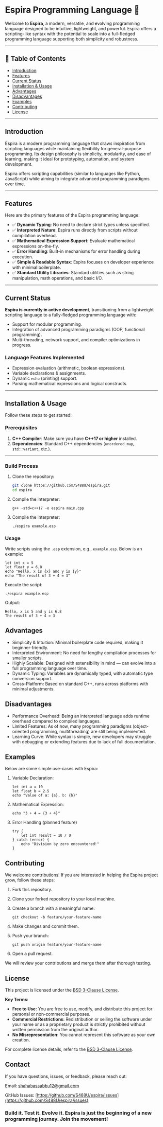 # Espira Programming Language 🚀

Welcome to **Espira**, a modern, versatile, and evolving programming language designed to be intuitive, lightweight, and powerful. Espira offers a scripting-like syntax with the potential to scale into a full-fledged programming language supporting both simplicity and robustness.

---

## 📜 Table of Contents

- [Introduction](#introduction)
- [Features](#features)
- [Current Status](#current-status)
- [Installation & Usage](#installation--usage)
- [Advantages](#advantages)
- [Disadvantages](#disadvantages)
- [Examples](#examples)
- [Contributing](#contributing)
- [License](#license)

---

## Introduction

Espira is a modern programming language that draws inspiration from scripting languages while maintaining flexibility for general-purpose programming. Its design philosophy is simplicity, modularity, and ease of learning, making it ideal for prototyping, automation, and system development.

Espira offers scripting capabilities (similar to languages like Python, JavaScript) while aiming to integrate advanced programming paradigms over time.

---

## Features

Here are the primary features of the Espira programming language:

- ✅ **Dynamic Typing**: No need to declare strict types unless specified.
- ✅ **Interpreted Nature**: Espira runs directly from scripts without compilation overhead.
- ✅ **Mathematical Expression Support**: Evaluate mathematical expressions on-the-fly.
- ✅ **Error Handling**: Built-in mechanisms for error handling during execution.
- ✅ **Simple & Readable Syntax**: Espira focuses on developer experience with minimal boilerplate.
- ✅ **Standard Utility Libraries**: Standard utilities such as string manipulation, math operations, and basic I/O.

---

## Current Status

**Espira is currently in active development**, transitioning from a lightweight scripting language to a fully-fledged programming language with:
- Support for modular programming.
- Integration of advanced programming paradigms (OOP, functional programming).
- Multi-threading, network support, and compiler optimizations in progress.

### Language Features Implemented
- Expression evaluation (arithmetic, boolean expressions).
- Variable declarations & assignments.
- Dynamic `echo` (printing) support.
- Parsing mathematical expressions and logical constructs.

---

## Installation & Usage

Follow these steps to get started:

### Prerequisites
1. **C++ Compiler**: Make sure you have **C++17 or higher** installed.
2. **Dependencies**: Standard C++ dependencies (`unordered_map`, `std::variant`, etc.).

---

### Build Process
1. Clone the repository:
   ```bash
   git clone https://github.com/S488U/espira.git
   cd espira
    ```
2. Compile the interpreter:
    ```
    g++ -std=c++17 -o espira main.cpp
    ```

3. Compile the interpreter:
    ```
    ./espira example.esp
    ```

### Usage

Write scripts using the `.esp` extension, e.g., `example.esp`. Below is an example:
```
let int x = 5
let float y = 6.8
echo "Hello, x is {x} and y is {y}"
echo "The result of 3 + 4 = 3"
```

Execute the script:
```
./espira example.esp
```

Output:
```
Hello, x is 5 and y is 6.8
The result of 3 + 4 = 3
```

## Advantages

- Simplicity & Intuition: Minimal boilerplate code required, making it beginner-friendly.
- Interpreted Environment: No need for lengthy compilation processes for smaller scripts.
- Highly Scalable: Designed with extensibility in mind — can evolve into a full programming language over time.
- Dynamic Typing: Variables are dynamically typed, with automatic type conversion support.
- Cross-Platform: Based on standard C++, runs across platforms with minimal adjustments.

## Disadvantages

- Performance Overhead: Being an interpreted language adds runtime overhead compared to compiled languages.
- Limited Features: As of now, many programming paradigms (object-oriented programming, multithreading) are still being implemented.
- Learning Curve: While syntax is simple, new developers may struggle with debugging or extending features due to lack of full documentation.

## Examples

Below are some simple use-cases with Espira:

1. Variable Declaration:
    ```
    let int a = 10
    let float b = 2.5
    echo "Value of a: {a}, b: {b}"
    ```
2. Mathematical Expression:
    ```
    echo "3 + 4 = {3 + 4}"
    ```

3. Error Handling (planned feature)
    ```
    try {
        let int result = 10 / 0
    } catch (error) {
        echo "Division by zero encountered!"
    }
    ```

## Contributing

We welcome contributions! If you are interested in helping the Espira project grow, follow these steps:

1. Fork this repository.
2. Clone your forked repository to your local machine.
3. Create a branch with a meaningful name:
    ```
    git checkout -b feature/your-feature-name
    ```
4. Make changes and commit them.
5. Push your branch:
    ```
    git push origin feature/your-feature-name
    ```

6. Open a pull request.

We will review your contributions and merge them after thorough testing.

## License

This project is licensed under the [BSD 3-Clause License](https://opensource.org/licenses/BSD-3-Clause).

**Key Terms:**
- **Free to Use:** You are free to use, modify, and distribute this project for personal or non-commercial purposes.
- **Commercial Restrictions:** Redistribution or selling the software under your name or as a proprietary product is strictly prohibited without written permission from the original author.
- **No Misrepresentation:** You cannot represent this software as your own creation.

For complete license details, refer to the [BSD 3-Clause License](https://opensource.org/licenses/BSD-3-Clause).


## Contact
If you have questions, issues, or feedback, please reach out:

Email: shahabassabbu12@gmail.com

GitHub Issues: [https://github.com/S488U/espira/issues](https://github.com/S488U/espira/issues)


###  Build it. Test it. Evolve it. Espira is just the beginning of a new programming journey. Join the movement! 
